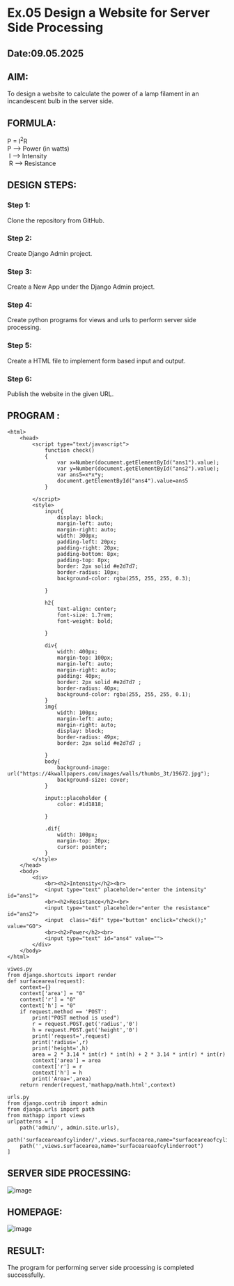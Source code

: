 # Ex.05 Design a Website for Server Side Processing
## Date:09.05.2025

## AIM:
 To design a website to calculate the power of a lamp filament in an incandescent bulb in the server side. 


## FORMULA:
P = I<sup>2</sup>R
<br> P --> Power (in watts)
<br> I --> Intensity
<br> R --> Resistance

## DESIGN STEPS:

### Step 1:
Clone the repository from GitHub.

### Step 2:
Create Django Admin project.

### Step 3:
Create a New App under the Django Admin project.

### Step 4:
Create python programs for views and urls to perform server side processing.

### Step 5:
Create a HTML file to implement form based input and output.

### Step 6:
Publish the website in the given URL.

## PROGRAM :
```
<html>
    <head>
        <script type="text/javascript">
            function check()
            {
                var x=Number(document.getElementById("ans1").value);
                var y=Number(document.getElementById("ans2").value);
                var ans5=x*x*y;
                document.getElementById("ans4").value=ans5
            }

        </script>
        <style>
            input{
                display: block;
                margin-left: auto;
                margin-right: auto;
                width: 300px;
                padding-left: 20px;
                padding-right: 20px;
                padding-bottom: 8px;
                padding-top: 8px;
                border: 2px solid #e2d7d7;
                border-radius: 10px;
                background-color: rgba(255, 255, 255, 0.3);
            
            }
            
            h2{
                text-align: center;
                font-size: 1.7rem;
                font-weight: bold;
                
            }
            
            div{
                width: 400px;
                margin-top: 100px;
                margin-left: auto;
                margin-right: auto;
                padding: 40px;
                border: 2px solid #e2d7d7 ;
                border-radius: 40px;
                background-color: rgba(255, 255, 255, 0.1);
            }
            img{
                width: 100px;
                margin-left: auto;
                margin-right: auto;
                display: block;
                border-radius: 49px;
                border: 2px solid #e2d7d7 ;
            
            }
            body{
                background-image: url("https://4kwallpapers.com/images/walls/thumbs_3t/19672.jpg");
                background-size: cover;
            }
            
            input::placeholder {
                color: #1d1818;
            
            }
            
            .dif{
                width: 100px;
                margin-top: 20px;
                cursor: pointer;
            }
        </style>
    </head>
    <body>
        <div>
            <br><h2>Intensity</h2><br> 
            <input type="text" placeholder="enter the intensity" id="ans1">
            <br><h2>Resistance</h2><br>
            <input type="text" placeholder="enter the resistance" id="ans2">
            <input  class="dif" type="button" onclick="check();" value="GO">
            <br><h2>Power</h2><br>
            <input type="text" id="ans4" value="">
        </div>
    </body>
</html>

viwes.py
from django.shortcuts import render
def surfacearea(request):
    context={}
    context['area'] = "0"
    context['r'] = "0"
    context['h'] = "0"
    if request.method == 'POST':
        print("POST method is used")
        r = request.POST.get('radius','0')
        h = request.POST.get('height','0')
        print('request=',request)
        print('radius=',r)
        print('height=',h)
        area = 2 * 3.14 * int(r) * int(h) + 2 * 3.14 * int(r) * int(r)
        context['area'] = area
        context['r'] = r
        context['h'] = h
        print('Area=',area)
    return render(request,'mathapp/math.html',context)

urls.py
from django.contrib import admin
from django.urls import path
from mathapp import views
urlpatterns = [
    path('admin/', admin.site.urls),
    path('surfaceareaofcylinder/',views.surfacearea,name="surfaceareaofcylinder"),
    path('',views.surfacearea,name="surfaceareaofcylinderroot")
]
````


## SERVER SIDE PROCESSING:

![image](https://github.com/user-attachments/assets/8045f074-202e-41b5-8aa3-070a8289e2e6)


## HOMEPAGE:
![image](https://github.com/user-attachments/assets/7df7bacc-cdd0-4253-b56d-7dbf25be7fd6)



## RESULT:
The program for performing server side processing is completed successfully.
